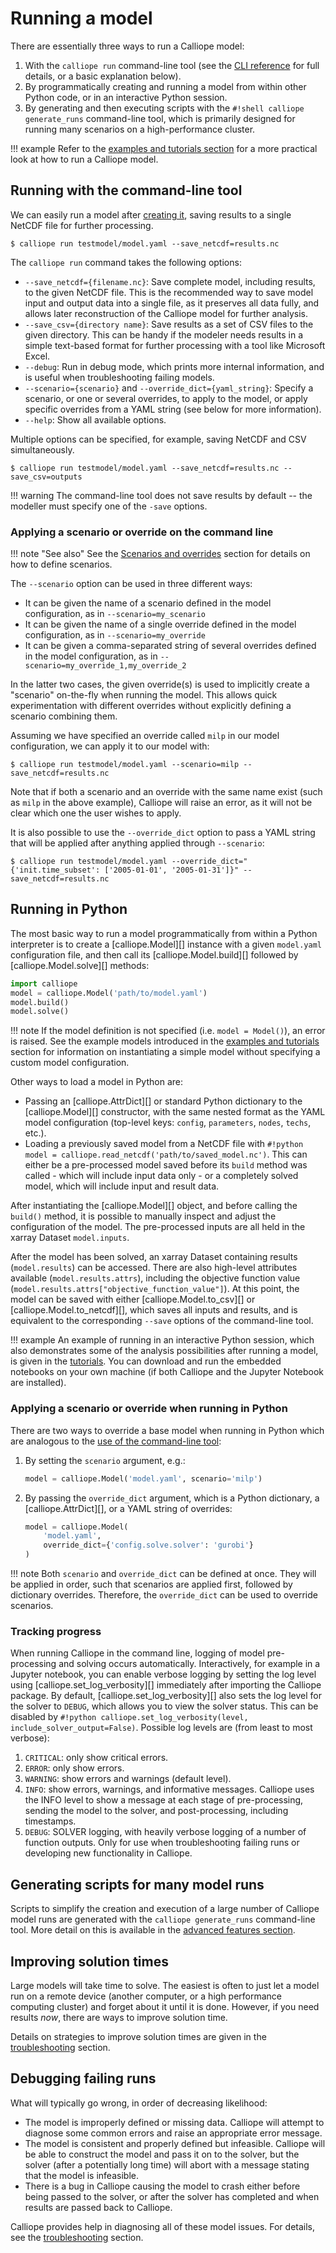 # Running a model

There are essentially three ways to run a Calliope model:

1. With the `calliope run` command-line tool (see the [CLI reference](reference/cli.md) for full details, or a basic explanation below).
2. By programmatically creating and running a model from within other Python code, or in an interactive Python session.
3. By generating and then executing scripts with the `#!shell calliope generate_runs` command-line tool, which is primarily designed for running many scenarios on a high-performance cluster.

!!! example
    Refer to the [examples and tutorials section](examples/index.md) for a more practical look at how to run a Calliope model.

## Running with the command-line tool

We can easily run a model after [creating it](creating/index.md), saving results to a single NetCDF file for further processing.

```shell
$ calliope run testmodel/model.yaml --save_netcdf=results.nc
```

The `calliope run` command takes the following options:

* `--save_netcdf={filename.nc}`: Save complete model, including results, to the given NetCDF file. This is the recommended way to save model input and output data into a single file, as it preserves all data fully, and allows later reconstruction of the Calliope model for further analysis.
* `--save_csv={directory name}`: Save results as a set of CSV files to the given directory. This can be handy if the modeler needs results in a simple text-based format for further processing with a tool like Microsoft Excel.
* `--debug`: Run in debug mode, which prints more internal information, and is useful when troubleshooting failing models.
* `--scenario={scenario}` and `--override_dict={yaml_string}`: Specify a scenario, or one or several overrides, to apply to the model, or apply specific overrides from a YAML string (see below for more information).
* `--help`: Show all available options.

Multiple options can be specified, for example, saving NetCDF and CSV simultaneously.

```shell
$ calliope run testmodel/model.yaml --save_netcdf=results.nc --save_csv=outputs
```

!!! warning
    The command-line tool does not save results by default -- the modeller must specify one of the `-save` options.

### Applying a scenario or override on the command line

!!! note "See also"
    See the [Scenarios and overrides](creating/scenarios.md) section for details on how to define scenarios.

The `--scenario` option can be used in three different ways:

* It can be given the name of a scenario defined in the model configuration, as in `--scenario=my_scenario`
* It can be given the name of a single override defined in the model configuration, as in `--scenario=my_override`
* It can be given a comma-separated string of several overrides defined in the model configuration, as in `--scenario=my_override_1,my_override_2`

In the latter two cases, the given override(s) is used to implicitly create a "scenario" on-the-fly when running the model.
This allows quick experimentation with different overrides without explicitly defining a scenario combining them.

Assuming we have specified an override called ``milp`` in our model configuration, we can apply it to our model with:

```shell
$ calliope run testmodel/model.yaml --scenario=milp --save_netcdf=results.nc
```

Note that if both a scenario and an override with the same name exist (such as ``milp`` in the above example), Calliope will raise an error, as it will not be clear which one the user wishes to apply.

It is also possible to use the `--override_dict` option to pass a YAML string that will be applied after anything applied through `--scenario`:

```shell
$ calliope run testmodel/model.yaml --override_dict="{'init.time_subset': ['2005-01-01', '2005-01-31']}" --save_netcdf=results.nc
```

## Running in Python

The most basic way to run a model programmatically from within a Python interpreter is to create a [calliope.Model][] instance with a given `model.yaml` configuration file, and then call its [calliope.Model.build][] followed by [calliope.Model.solve][] methods:

```python
import calliope
model = calliope.Model('path/to/model.yaml')
model.build()
model.solve()
```

!!! note
    If the model definition is not specified (i.e. `model = Model()`), an error is raised.
    See the example models introduced in the [examples and tutorials](examples/index.md) section for information on instantiating a simple model without specifying a custom model configuration.

Other ways to load a model in Python are:

* Passing an [calliope.AttrDict][] or standard Python dictionary to the [calliope.Model][] constructor, with the same nested format as the YAML model configuration (top-level keys: `config`, `parameters`, `nodes`, `techs`, etc.).
* Loading a previously saved model from a NetCDF file with `#!python model = calliope.read_netcdf('path/to/saved_model.nc')`.
This can either be a pre-processed model saved before its `build` method was called - which will include input data only - or a completely solved model, which will include input and result data.

After instantiating the [calliope.Model][] object, and before calling the `build()` method, it is possible to manually inspect and adjust the configuration of the model.
The pre-processed inputs are all held in the xarray Dataset `model.inputs`.

After the model has been solved, an xarray Dataset containing results (`model.results`) can be accessed.
There are also high-level attributes available (`model.results.attrs`), including the objective function value (`model.results.attrs["objective_function_value"]`).
At this point, the model can be saved with either [calliope.Model.to_csv][] or [calliope.Model.to_netcdf][], which saves all inputs and results, and is equivalent to the corresponding `--save` options of the command-line tool.

!!! example
    An example of running in an interactive Python session, which also demonstrates some of the analysis possibilities after running a model, is given in the [tutorials](examples/index.md).
    You can download and run the embedded notebooks on your own machine (if both Calliope and the Jupyter Notebook are installed).

### Applying a scenario or override when running in Python

There are two ways to override a base model when running in Python which are analogous to the [use of the command-line tool](#applying-a-scenario-or-override-on-the-command-line):

1. By setting the `scenario` argument, e.g.:

    ```python
    model = calliope.Model('model.yaml', scenario='milp')
    ```

2. By passing the `override_dict` argument, which is a Python dictionary, a [calliope.AttrDict][], or a YAML string of overrides:

    ```python
    model = calliope.Model(
        'model.yaml',
        override_dict={'config.solve.solver': 'gurobi'}
    )
    ```

!!! note
    Both `scenario` and `override_dict` can be defined at once.
    They will be applied in order, such that scenarios are applied first, followed by dictionary overrides.
    Therefore, the `override_dict` can be used to override scenarios.

### Tracking progress

When running Calliope in the command line, logging of model pre-processing and solving occurs automatically.
Interactively, for example in a Jupyter notebook, you can enable verbose logging by setting the log level using [calliope.set_log_verbosity][] immediately after importing the Calliope package.
By default, [calliope.set_log_verbosity][] also sets the log level for the solver to `DEBUG`, which allows you to view the solver status.
This can be disabled by `#!python calliope.set_log_verbosity(level, include_solver_output=False)`.
Possible log levels are (from least to most verbose):

1. `CRITICAL`: only show critical errors.
2. `ERROR`: only show errors.
3. `WARNING`: show errors and warnings (default level).
4. `INFO`: show errors, warnings, and informative messages. Calliope uses the INFO level to show a message at each stage of pre-processing, sending the model to the solver, and post-processing, including timestamps.
5. `DEBUG`: SOLVER logging, with heavily verbose logging of a number of function outputs. Only for use when troubleshooting failing runs or developing new functionality in Calliope.

## Generating scripts for many model runs

Scripts to simplify the creation and execution of a large number of Calliope model runs are generated with the `calliope generate_runs` command-line tool.
More detail on this is available in the [advanced features section](advanced/scripts.md).

## Improving solution times

Large models will take time to solve.
The easiest is often to just let a model run on a remote device (another computer, or a high performance computing cluster) and forget about it until it is done.
However, if you need results *now*, there are ways to improve solution time.

Details on strategies to improve solution times are given in the [troubleshooting](troubleshooting.md) section.

## Debugging failing runs

What will typically go wrong, in order of decreasing likelihood:

* The model is improperly defined or missing data.
Calliope will attempt to diagnose some common errors and raise an appropriate error message.
* The model is consistent and properly defined but infeasible.
Calliope will be able to construct the model and pass it on to the solver, but the solver (after a potentially long time) will abort with a message stating that the model is infeasible.
* There is a bug in Calliope causing the model to crash either before being passed to the solver, or after the solver has completed and when results are passed back to Calliope.

Calliope provides help in diagnosing all of these model issues. For details, see the [troubleshooting](troubleshooting.md) section.
